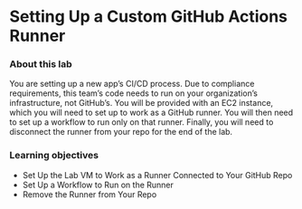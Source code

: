 # Setting Up a Custom GitHub Actions Runner

### About this lab
You are setting up a new app’s CI/CD process. Due to compliance requirements, this team’s code needs to run on your organization’s infrastructure, not GitHub’s. You will be provided with an EC2 instance, which you will need to set up to work as a GitHub runner. You will then need to set up a workflow to run only on that runner. Finally, you will need to disconnect the runner from your repo for the end of the lab.

### Learning objectives
- Set Up the Lab VM to Work as a Runner Connected to Your GitHub Repo
- Set Up a Workflow to Run on the Runner
- Remove the Runner from Your Repo

<br><br><br>